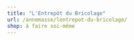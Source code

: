 ```yaml
---
title: "L'Entrepôt du Bricolage"
url: /annemasse/lentrepot-du-bricolage/
shop: à faire soi-même
---
```

